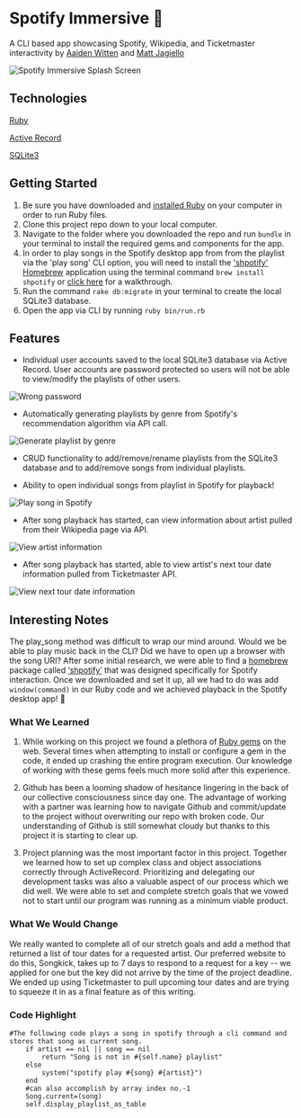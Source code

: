 # Spotify Immersive :musical_note:
A CLI based app showcasing Spotify, Wikipedia, and Ticketmaster interactivity by [Aaiden Witten](https://github.com/aaidenplays) and [Matt Jagiello](https://github.com/mattjagiello)

![Spotify Immersive Splash Screen](https://github.com/mattjagiello/ruby-project-guidelines-austin-web-012720/blob/finalchanges/images/program%20splash.png)

## Technologies
[Ruby](https://www.ruby-lang.org/en/)

[Active Record](https://guides.rubyonrails.org/active_record_basics.html)

[SQLite3](https://www.sqlite.org/version3.html)

## Getting Started
1. Be sure you have downloaded and [installed Ruby](https://www.ruby-lang.org/en/documentation/installation/) on your computer in order to run Ruby files.
2. Clone this project repo down to your local computer.
3. Navigate to the folder where you downloaded the repo and run `bundle` in your terminal to install the required gems and components for the app.
4. In order to play songs in the Spotify desktop app from from the playlist via the 'play song' CLI option, you will need to install the ['shpotify'](https://github.com/hnarayanan/shpotify) [Homebrew](https://brew.sh/) application using the terminal command `brew install shpotify` or [click here](https://medium.com/@dallasbille/controlling-your-spotify-from-terminal-a505990bafc2) for a walkthrough.
5. Run the command `rake db:migrate` in your terminal to create the local SQLite3 database.
6. Open the app via CLI by running `ruby bin/run.rb`

## Features
- Individual user accounts saved to the local SQLite3 database via Active Record. User accounts are password protected so users will not be able to view/modify the playlists of other users.

![Wrong password](https://raw.githubusercontent.com/mattjagiello/ruby-project-guidelines-austin-web-012720/finalchanges/images/wrong%20password.png)

- Automatically generating playlists by genre from Spotify's recommendation algorithm via API call.

![Generate playlist by genre](https://github.com/mattjagiello/ruby-project-guidelines-austin-web-012720/blob/finalchanges/images/generate%20by%20genre.png)

- CRUD functionality to add/remove/rename playlists from the SQLite3 database and to add/remove songs from individual playlists.

- Ability to open individual songs from playlist in Spotify for playback!

![Play song in Spotify](https://github.com/mattjagiello/ruby-project-guidelines-austin-web-012720/blob/master/images/play_song.png)

- After song playback has started, can view information about artist pulled from their Wikipedia page via API.

![View artist information](https://github.com/mattjagiello/ruby-project-guidelines-austin-web-012720/blob/master/images/view_artist_info.png)

- After song playback has started, able to view artist's next tour date information pulled from Ticketmaster API.

![View next tour date information](https://github.com/mattjagiello/ruby-project-guidelines-austin-web-012720/blob/master/images/view_artist_tour_date.png)

## Interesting Notes

The play_song method was difficult to wrap our mind around. Would we be able to play music back in the CLI? Did we have to open up a browser with the song URI? After some initial research, we were able to find a [homebrew](https://brew.sh/) package called [‘shpotify’](https://github.com/hnarayanan/shpotify) that was designed specifically for Spotify interaction. Once we downloaded and set it up, all we had to do was add `window(command)` in our Ruby code and we achieved playback in the Spotify desktop app! :metal:

### What We Learned

1. While working on this project we found a plethora of [Ruby gems](https://rubygems.org/) on the web. Several times when attempting to install or configure a gem in the code, it ended up crashing the entire program execution. Our knowledge of working with these gems feels much more solid after this experience.

2. Github has been a looming shadow of hesitance lingering in the back of our collective consciousness since day one. The advantage of working with a partner was learning how to navigate Github and commit/update to the project without overwriting our repo with broken code. Our understanding of Github is still somewhat cloudy but thanks to this project it is starting to clear up.

3. Project planning was the most important factor in this project. Together we learned how to set up complex class and object associations correctly through ActiveRecord. Prioritizing and delegating our development tasks was also a valuable aspect of our process which we did well. We were able to set and complete stretch goals that we vowed not to start until our program was running as a minimum viable product.

### What We Would Change

We really wanted to complete all of our stretch goals and add a method that returned a list of tour dates for a requested artist. Our preferred website to do this, Songkick, takes up to 7 days to respond to a request for a key -- we applied for one but the key did not arrive by the time of the project deadline. We ended up using Ticketmaster to pull upcoming tour dates and are trying to squeeze it in as a final feature as of this writing.

### Code Highlight
```
#The following code plays a song in spotify through a cli command and stores that song as current song.
    if artist == nil || song == nil
        return "Song is not in #{self.name} playlist"
    else
        system("spotify play #{song} #{artist}")
    end
    #can also accomplish by array index no.-1
    Song.current=(song)
    self.display_playlist_as_table
```
